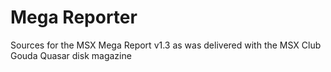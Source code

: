 # Mega Reporter
Sources for the MSX Mega Report v1.3 as was delivered with the MSX Club Gouda Quasar disk magazine

